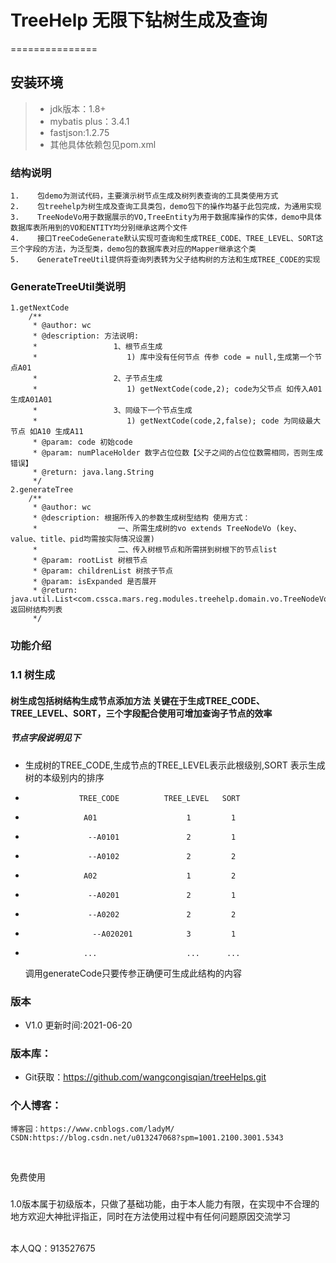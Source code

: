 # TreeHelp 无限下钻树生成及查询
===============

## 安装环境

>+ jdk版本：1.8+
>+ mybatis plus：3.4.1
>+ fastjson:1.2.75
>+ 其他具体依赖包见pom.xml


### 结构说明
~~~
1.    包demo为测试代码，主要演示树节点生成及树列表查询的工具类使用方式
2.    包treehelp为树生成及查询工具类包，demo包下的操作均基于此包完成，为通用实现
3.    TreeNodeVo用于数据展示的VO,TreeEntity为用于数据库操作的实体，demo中具体数据库表所用到的VO和ENTITY均分别继承这两个文件
4.	  接口TreeCodeGenerate默认实现可查询和生成TREE_CODE、TREE_LEVEL、SORT这三个字段的方法，为泛型类，demo包的数据库表对应的Mapper继承这个类
5.	  GenerateTreeUtil提供将查询列表转为父子结构树的方法和生成TREE_CODE的实现
~~~

### GenerateTreeUtil类说明
	1.getNextCode
		/**
		 * @author: wc
		 * @description: 方法说明:
		 *                 1、根节点生成
		 *                    1) 库中没有任何节点 传参 code = null,生成第一个节点A01
		 *                 2、子节点生成
		 *                    1) getNextCode(code,2); code为父节点 如传入A01 生成A01A01
		 *                 3、同级下一个节点生成
		 *                    1) getNextCode(code,2,false); code 为同级最大节点 如A10 生成A11
		 * @param: code 初始code
		 * @param: numPlaceHolder 数字占位位数【父子之间的占位位数需相同，否则生成错误】
		 * @return: java.lang.String
		 */
	2.generateTree
	    /**
		 * @author: wc
		 * @description: 根据所传入的参数生成树型结构 使用方式：
		 *                  一、所需生成树的vo extends TreeNodeVo (key、value、title、pid均需按实际情况设置)
		 *                  二、传入树根节点和所需拼到树根下的节点list
		 * @param: rootList 树根节点
		 * @param: childrenList 树孩子节点
		 * @param: isExpanded 是否展开
		 * @return: java.util.List<com.cssca.mars.reg.modules.treehelp.domain.vo.TreeNodeVo> 返回树结构列表
		 */


### 功能介绍
### 1.1 树生成
#### 树生成包括树结构生成节点添加方法 关键在于生成TREE_CODE、TREE_LEVEL、SORT，三个字段配合使用可增加查询子节点的效率
#####  节点字段说明见下
+ 生成树的TREE_CODE,生成节点的TREE_LEVEL表示此根级别,SORT 表示生成树的本级别内的排序
+                 TREE_CODE          TREE_LEVEL   SORT
+	               A01					  1		    1
+	                --A0101			      2         1
+                   --A0102			      2		    2
+ 	               A02					  1		    2
+ 	                --A0201			      2         1
+ 	                --A0202			      2         2
+ 	                 --A020201			  3         1
+ 	               ...					  ...      ...
	调用generateCode只要传参正确便可生成此结构的内容


### 版本
+ V1.0       更新时间:2021-06-20

### 版本库：
+ Git获取：https://github.com/wangcongisqian/treeHelps.git

### 个人博客：
	博客园：https://www.cnblogs.com/ladyM/
	CSDN:https://blog.csdn.net/u013247068?spm=1001.2100.3001.5343
 <br>

免费使用


### 
1.0版本属于初级版本，只做了基础功能，由于本人能力有限，在实现中不合理的地方欢迎大神批评指正，同时在方法使用过程中有任何问题原因交流学习

<br>
本人QQ：913527675
